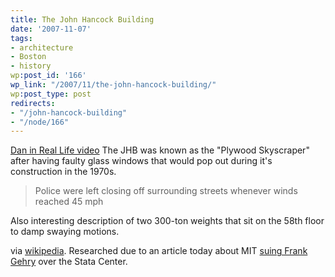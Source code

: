 ```yaml
---
title: The John Hancock Building
date: '2007-11-07'
tags:
- architecture
- Boston
- history
wp:post_id: '166'
wp_link: "/2007/11/the-john-hancock-building/"
wp:post_type: post
redirects:
- "/john-hancock-building"
- "/node/166"
---
```


  [Dan in Real Life video](http://time-travel.com/?dan_in_real_life) The JHB was known as the "Plywood Skyscraper" after having faulty glass windows that would pop out during it's construction in the 1970s.

>

> Police were left closing off surrounding streets whenever winds reached 45 mph

Also interesting description of two 300-ton weights that sit on the 58th floor to damp swaying motions.

via [wikipedia](http://en.wikipedia.org/wiki/John_Hancock_Tower). Researched due to an article today about MIT [suing Frank Gehry](http://www.boston.com/news/education/higher/articles/2007/11/06/mit_sues_gehry_citing_leaks_in_300m_complex/) over the Stata Center.
